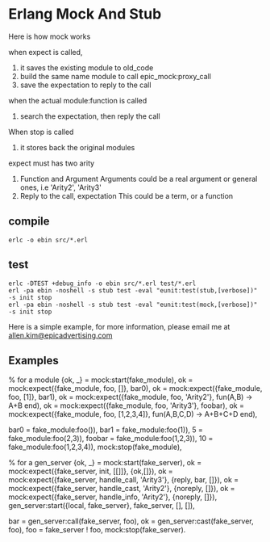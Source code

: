 Erlang Mock And Stub
====================

Here is how mock works

when expect is called, 
  1. it saves the existing module to old_code
  2. build the same name module to call epic_mock:proxy_call
  3. save the expectation to reply to the call
  
when the actual module:function is called
  1. search the expectation, then reply the call

When stop is called
  1. it stores back the original modules

expect must has two arity
  1. Function and Argument
     Arguments could be a real argument or general ones, i.e 'Arity2', 'Arity3'
  2. Reply to the call, expectation
     This could be a term, or a function


compile
-------
	erlc -o ebin src/*.erl
	
test
----
	erlc -DTEST +debug_info -o ebin src/*.erl test/*.erl
	erl -pa ebin -noshell -s stub test -eval "eunit:test(stub,[verbose])" -s init stop
	erl -pa ebin -noshell -s stub test -eval "eunit:test(mock,[verbose])" -s init stop

Here is a simple example, for more information, please email me at allen.kim@epicadvertising.com

Examples
--------
  % for a module
  {ok, _} = mock:start(fake_module),
  ok = mock:expect({fake_module, foo, []}, bar0),
  ok = mock:expect({fake_module, foo, [1]}, bar1),
  ok = mock:expect({fake_module, foo, 'Arity2'}, fun(A,B) -> A+B end),
  ok = mock:expect({fake_module, foo, 'Arity3'}, foobar),
  ok = mock:expect({fake_module, foo, [1,2,3,4]}, fun(A,B,C,D) -> A+B+C+D end),
  
  bar0 = fake_module:foo()),
  bar1 = fake_module:foo(1)),
  5 =    fake_module:foo(2,3)),
  foobar =  fake_module:foo(1,2,3)),
  10 =  fake_module:foo(1,2,3,4)),
  mock:stop(fake_module),
  
  % for a gen_server
  {ok, _} = mock:start(fake_server),
  ok = mock:expect({fake_server, init, [[]]}, {ok,[]}),
  ok = mock:expect({fake_server, handle_call, 'Arity3'}, {reply, bar, []}),
  ok = mock:expect({fake_server, handle_cast, 'Arity2'}, {noreply, []}),
  ok = mock:expect({fake_server, handle_info, 'Arity2'}, {noreply, []}),
  gen_server:start({local, fake_server}, fake_server, [], []),
  
  bar = gen_server:call(fake_server, foo),
  ok  = gen_server:cast(fake_server, foo),
  foo = fake_server ! foo,
  mock:stop(fake_server).


